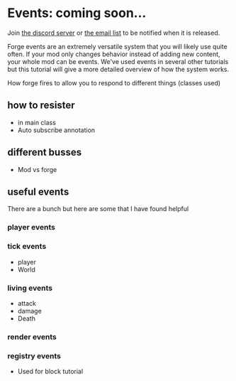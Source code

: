 # Events: coming soon...   
Join [the discord server](https://discord.gg/uG4DewBcwV) or [the email list](https://buttondown.email/LukeGrahamLandry) to be notified when it is released. 

Forge events are an extremely versatile system that you will likely use quite often. If your mod only changes behavior instead of adding new content, your whole mod can be events. We've used events in several other tutorials but this tutorial will give a more detailed overview of how the system works. 



How forge fires to allow you to respond to different things (classes used)

## how to resister

- in main class
- Auto subscribe annotation

## different busses

- Mod vs forge

## useful events

There are a bunch but here are some that I have found helpful



### player events

### tick events

- player
- World

### living events 

- attack
- damage
- Death

### render events

### registry events

- Used for block tutorial

### 